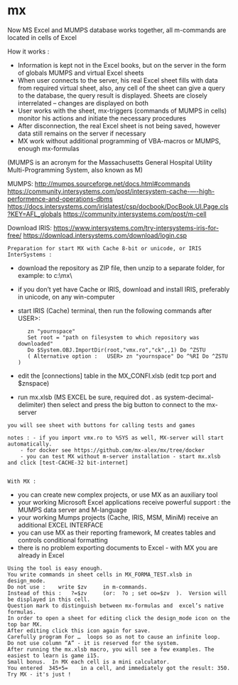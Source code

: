 # mx
Now MS Excel and MUMPS database works together, all m-commands are located in cells of Excel

How it works :
  - Information is kept not in the Excel books, but on the server in the form of globals MUMPS and virtual Excel sheets
  - When user connects to the server, his real Excel sheet fills with data from required virtual sheet, also, any cell of the sheet can give a query to the database, the query result is displayed. Sheets are closely interrelated – changes are displayed on both
  - User works with the sheet, mx-triggers (commands of MUMPS in cells) monitor his actions and initiate the necessary procedures
  - After disconnection, the real Excel sheet is not being saved, however data still remains on the server if necessary
  - MX work without additional programming of VBA-macros or MUMPS, enough mx-formulas
  
  (MUMPS is an acronym for the Massachusetts General Hospital Utility Multi-Programming System, also known as M)

  MUMPS:  http://mumps.sourceforge.net/docs.html#commands  
	https://community.intersystems.com/post/intersystem-cache-—-high-performence-and-operations-dbms
	https://docs.intersystems.com/irislatest/csp/docbook/DocBook.UI.Page.cls?KEY=AFL_globals
	https://community.intersystems.com/post/m-cell  
	
  Download IRIS: https://www.intersystems.com/try-intersystems-iris-for-free/
		https://download.intersystems.com/download/login.csp

	Preparation for start MX with Cache 8-bit or unicode, or IRIS InterSystems :
  -  download the repository as ZIP file, then unzip to a separate folder, for example: to c:\mx\
  -  if you don’t yet have Cache or IRIS, download and install IRIS, preferably in unicode, on any win-computer
  -  start IRIS (Cache) terminal, then run the following commands after USER>:
  
			zn "yournspace"
			Set root = "path on filesystem to which repository was downloaded"
			Do $System.OBJ.ImportDir(root,"vmx.ro","ck",,1) Do ^ZSTU
			( Alternative option :   USER> zn "yournspace" Do ^%RI Do ^ZSTU  )
 
  -  edit the [connections] table in the MX_CONFI.xlsb (edit tcp port and $znspace)
  -  run mx.xlsb (MS EXCEL be sure, required dot . as system-decimal-delimiter) then select and press the big button to connect to the mx-server

	you will see sheet with buttons for calling tests and games

	notes : - if you import vmx.ro to %SYS as well, MX-server will start automatically.
		- for docker see https://github.com/mx-alex/mx/tree/docker
		- you can test MX without m-server installation - start mx.xlsb and click [test-CACHE-32 bit-internet]


	With MX :
  
  -  you can create new complex projects, or use MX as an auxiliary tool 
  -  your working Microsoft Excel applications receive powerful support : the MUMPS data server and M-language
  -  your working Mumps projects (Cache, IRIS, MSM, MiniM) receive an additional EXCEL INTERFACE
  -  you can use MX as their reporting framework, M creates tables and controls conditional formatting
  -  there is no problem exporting documents to Excel - with MX you are already in Excel
  
  
	Using the tool is easy enough.
	You write commands in sheet cells in MX_FORMA_TEST.xlsb in design_mode.
	Do not use :    write $zv     in m-commands.
	Instead of this :   ?=$zv     (or:  ?o ; set oo=$zv  ).  Version will be displayed in this cell.
	Question mark to distinguish between mx-formulas and  excel’s native formulas.
	In order to open a sheet for editing click the design_mode icon on the top bar MX.
	After editing click this icon again for save.
	Carefully program For …  loops so as not to cause an infinite loop.
	Do not use column “A” - it is reserved for the system.
	After running the mx.xlsb macro, you will see a few examples. The easiest to learn is game i15.
	Small bonus.  In MX each cell is a mini calculator.
	You entered  345+5=    in a cell, and immediately got the result: 350.
	Try MX - it's just !
